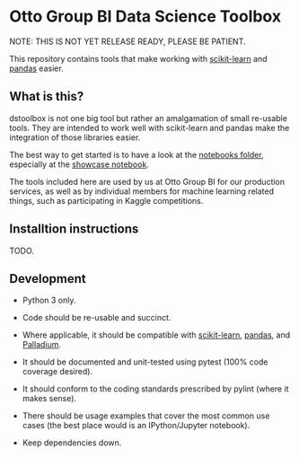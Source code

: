 # Otto Group BI Data Science Toolbox

NOTE: THIS IS NOT YET RELEASE READY, PLEASE BE PATIENT.

This repository contains tools that make working with
[scikit-learn](http://scikit-learn.org/) and
[pandas](http://pandas.pydata.org/) easier.

## What is this?

dstoolbox is not one big tool but rather an amalgamation of small
re-usable tools. They are intended to work well with scikit-learn and
pandas make the integration of those libraries easier.

The best way to get started is to have a look at the [notebooks
folder](https://github.com/ottogroup/dstoolbox/tree/master/notebooks),
especially at the 
[showcase notebook](https://github.com/ottogroup/dstoolbox/blob/master/notebooks/Showcase.ipynb).

The tools included here are used by us at Otto Group BI for our
production services, as well as by individual members for machine
learning related things, such as participating in Kaggle competitions.

## Installtion instructions

TODO.


## Development

* Python 3 only.

* Code should be re-usable and succinct.

* Where applicable, it should be compatible with
  [scikit-learn](http://scikit-learn.org/),
  [pandas](http://pandas.pydata.org/), and
  [Palladium](https://github.com/ottogroup/palladium).

* It should be documented and unit-tested using pytest (100% code
  coverage desired).

* It should conform to the coding standards prescribed by pylint
  (where it makes sense).

* There should be usage examples that cover the most common use cases
  (the best place would is an IPython/Jupyter notebook).

* Keep dependencies down.
